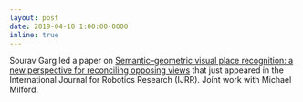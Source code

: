 ```yaml
---
layout: post
date: 2019-04-10 1:00:00-0000
inline: true
---
```



Sourav Garg led a paper on [Semantic–geometric visual place recognition: a new perspective for reconciling opposing views](https://journals.sagepub.com/doi/abs/10.1177/0278364919839761?casa_token=lXM9AHvQuvcAAAAA:54iupjp1kPtbctQCGBqxpDP96INv3dSLxd5Pvn3QjhM0GCJIhPrCDbFNr9VBxBwoyrR8J_pz-zQ) that just appeared in the International Journal for Robotics Research (IJRR). Joint work with Michael Milford.
